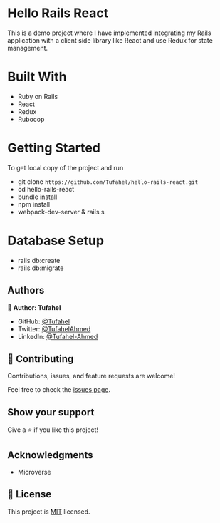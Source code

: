 # Hello Rails React
This is a demo project where I have implemented integrating my Rails application with a client side library like React and use Redux for state management.

# Built With
- Ruby on Rails
- React
- Redux
- Rubocop
 
# Getting Started
To get local copy of the project and run

- git clone `https://github.com/Tufahel/hello-rails-react.git`
- cd hello-rails-react
- bundle install
- npm install
- webpack-dev-server & rails s

# Database Setup

- rails db:create
- rails db:migrate

## Authors

👤 **Author: Tufahel**

- GitHub: [@Tufahel](https://github.com/Tufahel)
- Twitter: [@TufahelAhmed](https://twitter.com/TufahelAhmed)
- LinkedIn: [@Tufahel-Ahmed](https://www.linkedin.com/in/tufahel-ahmed/)

## 🤝 Contributing

Contributions, issues, and feature requests are welcome!

Feel free to check the [issues page](../../issues/).

## Show your support

Give a ⭐️ if you like this project!

## Acknowledgments

- Microverse


## 📝 License

This project is [MIT](./MIT.md) licensed. 
